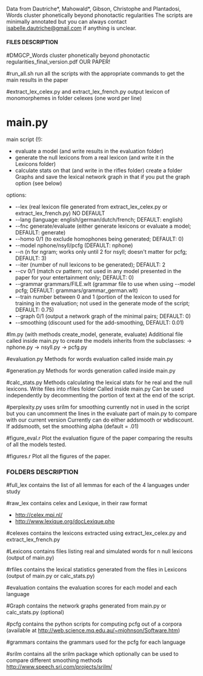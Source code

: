 Data from Dautriche*, Mahowald*, Gibson, Christophe and PIantadosi, Words cluster phonetically beyond phonotactic regularities
The scripts are minimally annotated but you can always contact isabelle.dautriche@gmail.com if anything is unclear.

#### FILES DESCRIPTION
#DMGCP_Words cluster phonetically beyond phonotactic regularities_final_version.pdf
OUR PAPER!

#run_all.sh
run all the scripts with the appropriate commands to get the main results in the paper

#extract_lex_celex.py and extract_lex_french.py 
output lexicon of monomorphemes in folder celexes (one word per line)

# main.py
main script (!):
- evaluate a model (and write results in the evaluation folder)
- generate the null lexicons from a real lexicon (and write it in the Lexicons folder)
- calculate stats on that (and write in the rifles folder)
create a folder Graphs and save the lexical network graph in that if you put the graph option (see below)

options:
- --lex (real lexicon file generated from extract_lex_celex.py or extract_lex_french.py) NO DEFAULT
- --lang (language: english/german/dutch/french; DEFAULT: english)
- --fnc generate/evaluate (either generate lexicons or evaluate a model; DEFAULT: generate)
- --homo 0/1 (to exclude homophones being generated; DEFAULT: 0)
- --model nphone/nsyll/pcfg (DEFAULT: nphone)
- --n (n for ngram; works only until 2 for nsyll; doesn't matter for pcfg; DEFAULT: 3)
- --iter (number of null lexicons to be generated); DEFAULT: 2
- --cv 0/1 (match cv pattern; not used in any model presented in the paper for your entertainment only; DEFAULT: 0)
- --grammar grammars/FILE.wlt (grammar file to use when using --model pcfg; DEFAULT: grammars/grammar_german.wlt)
- --train number between 0 and 1 (portion of the lexicon to used for training in the evaluation; not used in the generate mode of the script; DEFAULT: 0.75)
- --graph 0/1 (output a network graph of the minimal pairs; DEFAULT: 0)
- --smoothing (discount used for the add-smoothing, DEFAULT: 0.01)
 
#lm.py (with methods create_model, generate, evaluate)
Additional file called inside main.py to create the models
inherits from the subclasses:
-> nphone.py
-> nsyll.py
-> pcfg.py

#evaluation.py 
Methods for words evaluation called inside main.py

#generation.py
Methods for words generation called inside main.py

#calc_stats.py
Methods calculating the lexical stats for he real and the null lexicons.
Write files into rfiles folder
Called inside main.py
Can be used independently by decommenting the portion of text at the end of the script.

#perplexity.py uses srilm for smoothing
currently not in used in the script but you can uncomment the lines in the evaluate part of main.py to compare with our current version
Currently can do either addsmooth or wbdiscount. If addsmooth, set the smoothing alpha (default = .01)

#figure_eval.r
Plot the evaluation figure of the paper comparing the results of all the models tested.

#figures.r
Plot all the figures of the paper.

### FOLDERS DESCRIPTION
#full_lex
contains the list of all lemmas for each of the 4 languages under study

#raw_lex
contains celex and Lexique, in their raw format
- http://celex.mpi.nl/
- http://www.lexique.org/docLexique.php

#celexes
contains the lexicons extracted using extract_lex_celex.py and extract_lex_french.py

#Lexicons
contains files listing real and simulated words for n null lexicons (output of main.py)

#rfiles
contains the lexical statistics generated from the files in Lexicons (output of main.py or calc_stats.py)

#evaluation
contains the evaluation scores for each model and each language

#Graph
contains the network graphs generated from main.py or calc_stats.py (optional)

#pcfg 
contains the python scripts for computing pcfg out of a corpora (available at http://web.science.mq.edu.au/~mjohnson/Software.htm)


#grammars
contains the grammars used for the pcfg for each language

#srilm
contains all the srilm package which optionally can be used to compare different smoothing methods 
http://www.speech.sri.com/projects/srilm/
